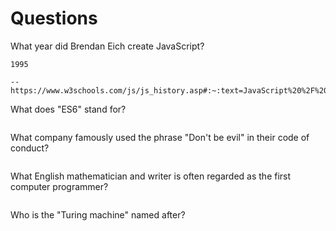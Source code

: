 # Questions

What year did Brendan Eich create JavaScript?

```
1995

-- https://www.w3schools.com/js/js_history.asp#:~:text=JavaScript%20%2F%20ECMAScript,latest%20version%20was%201.8.5.
```

What does "ES6" stand for?

```

```

What company famously used the phrase "Don't be evil" in their code of conduct?

```

```

What English mathematician and writer is often regarded as the first computer programmer?

```

```

Who is the "Turing machine" named after?

```

```

